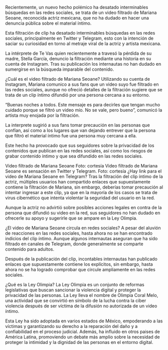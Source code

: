 Recientemente, un nuevo hecho polémico ha desatado interminables búsquedas en las redes sociales, se trata de un video filtrado de Mariana Seoane, reconocida actriz mexicana, que no ha dudado en hacer una denuncia pública sobre el material íntimo.

Esta filtración de clip ha desatado interminables búsquedas en las redes sociales, principalmente en Twitter y Telegram, esto con la intención de saciar su curiosidad en torno al metraje viral de la actriz y artista mexicana.

La intérprete de Te Vas quien recientemente a travesó la pérdida de su madre, Stella García, denuncio la filtración mediante una historia en su cuenta de Instagram. Tras su publicación los internautas no han dudado en sumergirse en la búsqueda imparable del contenido.



¿Cuál es el video filtrado de Mariana Seoane?
Utilizando su cuenta de Instagram, Mariana comunico a sus fans que un video suyo fue filtrado en las redes sociales, aunque no ofreció detalles de la filtración sugiere que se trata de un clip íntimo difundió por una persona cercana a su entorno.

“Buenas noches a todos. Este mensaje es para decirles que tengan mucho cuidado porque se filtró un video mío. No se vale, pero bueno”, comunicó la artista muy enojada por la filtración.

La interprete sugirió a sus fans tomar precaución en las personas que confían, así como a los lugares que van dejando entrever que la persona que filtró el material íntimo fue una persona muy cercana a ella.

Este hecho ha provocado que sus seguidores sobre la privacidad de los contenidos que publican en las redes sociales, así como los riesgos de grabar contenido íntimo y que sea difundido en las redes sociales.

Video filtrado de Mariana Seoane Foto: cortesía 
Video filtrado de Mariana Seoane es sensación en Twitter y Telegram. Foto: cortesía
¿Hay link para el video de Mariana Seoane en Telegram?
Tras la filtración del clip íntimo de la actriz, múltiples usuarios han compartido enlaces que supuestamente contiene la filtración de Mariana, sin embargo, deberías tomar precaución al intentar ingresar a este clip, ya que en la mayoría de los casos se trata de virus cibernético que intenta violentar la seguridad del usuario en la red.

Aunque la actriz no advirtió sobre posibles acciones legales en contra de la persona que difundió su video en la red, sus seguidores no han dudado en ofrecerle su apoyo y sugerirle que se ampare en la Ley Olimpia.

¿El video de Mariana Seoane circula en redes sociales?
A pesar del aluvión de reacciones en las redes sociales, hasta ahora no se han encontrado indicios del clip íntimo. Aunque algunos internautas aseguran que ha sido filtrado en canales de Telegram, donde generalmente se comparte contenido para adultos.

Después de la publicación del clip, incontables internautas han publicado enlaces que supuestamente contiene los explícitos, sin embargo, hasta ahora no se ha logrado comprobar que circule ampliamente en las redes sociales.


¿Qué es la Ley Olimpia?
La Ley Olimpia es un conjunto de reformas legislativas que buscan sancionar la violencia digital y proteger la privacidad de las personas. La Ley lleva el nombre de Olimpia Coral Melo, una actividad que se convirtió en símbolo de la lucha contra la ciber violencia después de ser víctima de la difusión no autorizada de un video íntimo.

Esta Ley ha sido adoptada en varios estados de México, empoderando a las víctimas y garantizando su derecho a la reparación del daño y a confiabilidad en el proceso judicial. Además, ha influido en otros paises de América Latina, promoviendo un debate más amplio sobre la necesidad de proteger la intimidad y la dignidad de las personas en el entorno digital.
